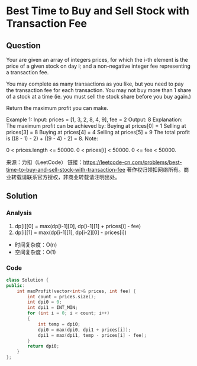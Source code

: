# Best Time to Buy and Sell Stock with Transaction Fee
## Question
Your are given an array of integers prices, for which the i-th element is the price of a given stock on day i; and a non-negative integer fee representing a transaction fee.

You may complete as many transactions as you like, but you need to pay the transaction fee for each transaction. You may not buy more than 1 share of a stock at a time (ie. you must sell the stock share before you buy again.)

Return the maximum profit you can make.

Example 1:
Input: prices = [1, 3, 2, 8, 4, 9], fee = 2
Output: 8
Explanation: The maximum profit can be achieved by:
Buying at prices[0] = 1
Selling at prices[3] = 8
Buying at prices[4] = 4
Selling at prices[5] = 9
The total profit is ((8 - 1) - 2) + ((9 - 4) - 2) = 8.
Note:

0 < prices.length <= 50000.
0 < prices[i] < 50000.
0 <= fee < 50000.

来源：力扣（LeetCode）
链接：https://leetcode-cn.com/problems/best-time-to-buy-and-sell-stock-with-transaction-fee
著作权归领扣网络所有。商业转载请联系官方授权，非商业转载请注明出处。

## Solution
### Analysis
1. dp[i][0] = max(dp[i-1][0], dp[i-1][1] + prices[i] - fee)
2. dp[i][1] = max(dp[i-1][1], dp[i-2][0] - prices[i])
+ 时间复杂度：O(n)
+ 空间复杂度：O(1)
### Code
```C++ []
class Solution {
public:
    int maxProfit(vector<int>& prices, int fee) {
        int count = prices.size();
        int dpi0 = 0;
        int dpi1 = INT_MIN;
        for (int i = 0; i < count; i++)
        {
            int temp = dpi0;
            dpi0 = max(dpi0, dpi1 + prices[i]);
            dpi1 = max(dpi1, temp - prices[i] - fee);
        }
        return dpi0;
    }
};